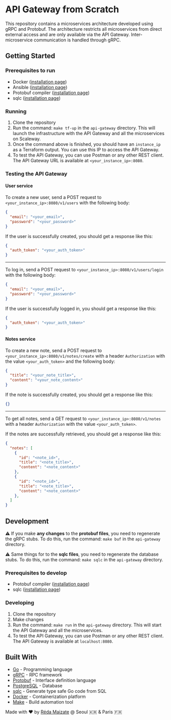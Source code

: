 # API Gateway from Scratch

This repository contains a microservices architecture developed using gRPC and Protobuf. The architecture restricts all microservices from direct external access and are only available via the API Gateway. Inter-microservice communication is handled through gRPC.

## Getting Started

### Prerequisites to run

- Docker ([installation page](https://docs.docker.com/get-docker/))
- Ansible ([installation page](https://docs.ansible.com/ansible/latest/installation_guide/intro_installation.html))
- Protobuf compiler ([installation page](https://grpc.io/docs/protoc-installation/))
- sqlc ([installation page](https://docs.sqlc.dev/en/stable/overview/install.html))

### Running

1. Clone the repository
2. Run the command: `make tf-up` in the `api-gateway` directory. This will launch the infrastructure with the API Gateway and all the microservices on Scaleway.
3. Once the command above is finished, you should have an `instance_ip` as a Terraform output. You can use this IP to access the API Gateway.
4. To test the API Gateway, you can use Postman or any other REST client. The API Gateway URL is available at `<your_instance_ip>:8080`.

### Testing the API Gateway
#### User service
To create a new user, send a POST request to `<your_instance_ip>:8080/v1/users` with the following body:

```json
{
  "email": "<your_email>",
  "password": "<your_password>"
}
```

If the user is successfully created, you should get a response like this:

```json
{
  "auth_token": "<your_auth_token>"
}
```

---

To log in, send a POST request to `<your_instance_ip>:8080/v1/users/login` with the following body:

```json
{
  "email": "<your_email>",
  "password": "<your_password>"
}
```

If the user is successfully logged in, you should get a response like this:

```json
{
  "auth_token": "<your_auth_token>"
}
```

#### Notes service

To create a new note, send a POST request to `<your_instance_ip>:8080/v1/notes/create` with a header `Authorization` with the value `<your_auth_token>` and the following body:

```json
{
  "title": "<your_note_title>",
  "content": "<your_note_content>"
}
```

If the note is successfully created, you should get a response like this:

```json
{}
```
----
To get all notes, send a GET request to `<your_instance_ip>:8080/v1/notes` with a header `Authorization` with the value `<your_auth_token>`.

If the notes are successfully retrieved, you should get a response like this:

```json
{
  "notes": [
    {
      "id": "<note_id>",
      "title": "<note_title>",
      "content": "<note_content>"
    },
    {
      "id": "<note_id>",
      "title": "<note_title>",
      "content": "<note_content>"
    },
  ]
}
```

## Development

⚠️ If you make **any changes** to the **protobuf files**, you need to regenerate the gRPC stubs. To do this, run the command: `make buf` in the `api-gateway` directory.

⚠️ Same things for to the **sqlc files**, you need to regenerate the database stubs. To do this, run the command: `make sqlc` in the `api-gateway` directory.

### Prerequisites to develop

- Protobuf compiler ([installation page](https://grpc.io/docs/protoc-installation/))
- sqlc ([installation page](https://docs.sqlc.dev/en/stable/overview/install.html))

### Developing

1. Clone the repository
2. Make changes
3. Run the command: `make run` in the `api-gateway` directory. This will start the API Gateway and all the microservices.
4. To test the API Gateway, you can use Postman or any other REST client. The API Gateway is available at `localhost:8080`.

## Built With

- [Go](https://golang.org/) - Programming language
- [gRPC](https://grpc.io/) - RPC framework
- [Protobuf](https://developers.google.com/protocol-buffers) - Interface definition language
- [PostgreSQL](https://www.postgresql.org/) - Database
- [sqlc](https://docs.sqlc.dev/en/stable/) - Generate type safe Go code from SQL
- [Docker](https://www.docker.com/) - Containerization platform
- [Make](https://www.gnu.org/software/make/) - Build automation tool



Made with ❤️ by [Réda Maizate](https://www.linkedin.com/in/reda-maizate/) @ Seoul 🇰🇷 & Paris 🇫🇷